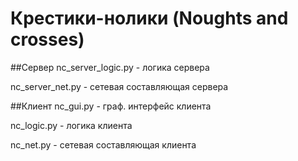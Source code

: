 # Крестики-нолики (Noughts and crosses)

##Сервер
nc_server_logic.py - логика сервера

nc_server_net.py - сетевая составляющая сервера

##Клиент
nc_gui.py - граф. интерфейс клиента

nc_logic.py - логика клиента

nc_net.py - сетевая составляющая клиента

